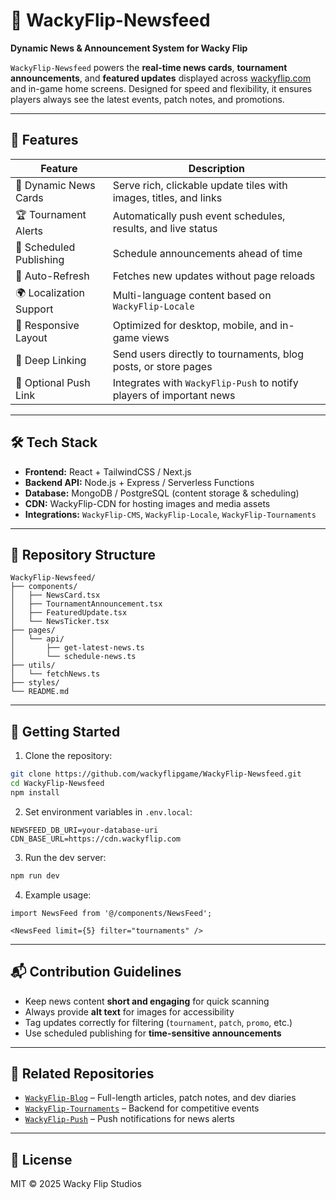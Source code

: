 # 📰 WackyFlip-Newsfeed

**Dynamic News & Announcement System for Wacky Flip**

`WackyFlip-Newsfeed` powers the **real-time news cards**, **tournament announcements**, and **featured updates** displayed across [wackyflip.com](https://wackyflip.com) and in-game home screens. Designed for speed and flexibility, it ensures players always see the latest events, patch notes, and promotions.

---

## 🎯 Features

| Feature                 | Description                                                          |
| ----------------------- | -------------------------------------------------------------------- |
| 📰 Dynamic News Cards   | Serve rich, clickable update tiles with images, titles, and links    |
| 🏆 Tournament Alerts    | Automatically push event schedules, results, and live status         |
| 📅 Scheduled Publishing | Schedule announcements ahead of time                                 |
| 🔄 Auto-Refresh         | Fetches new updates without page reloads                             |
| 🌍 Localization Support | Multi-language content based on `WackyFlip-Locale`                   |
| 📲 Responsive Layout    | Optimized for desktop, mobile, and in-game views                     |
| 🔗 Deep Linking         | Send users directly to tournaments, blog posts, or store pages       |
| 🔔 Optional Push Link   | Integrates with `WackyFlip-Push` to notify players of important news |

---

## 🛠 Tech Stack

* **Frontend:** React + TailwindCSS / Next.js
* **Backend API:** Node.js + Express / Serverless Functions
* **Database:** MongoDB / PostgreSQL (content storage & scheduling)
* **CDN:** WackyFlip-CDN for hosting images and media assets
* **Integrations:** `WackyFlip-CMS`, `WackyFlip-Locale`, `WackyFlip-Tournaments`

---

## 📁 Repository Structure

```
WackyFlip-Newsfeed/
├── components/
│   ├── NewsCard.tsx
│   ├── TournamentAnnouncement.tsx
│   ├── FeaturedUpdate.tsx
│   └── NewsTicker.tsx
├── pages/
│   └── api/
│       ├── get-latest-news.ts
│       └── schedule-news.ts
├── utils/
│   └── fetchNews.ts
├── styles/
└── README.md
```

---

## 🚀 Getting Started

1. Clone the repository:

```bash
git clone https://github.com/wackyflipgame/WackyFlip-Newsfeed.git
cd WackyFlip-Newsfeed
npm install
```

2. Set environment variables in `.env.local`:

```
NEWSFEED_DB_URI=your-database-uri
CDN_BASE_URL=https://cdn.wackyflip.com
```

3. Run the dev server:

```bash
npm run dev
```

4. Example usage:

```tsx
import NewsFeed from '@/components/NewsFeed';

<NewsFeed limit={5} filter="tournaments" />
```

---

## 📬 Contribution Guidelines

* Keep news content **short and engaging** for quick scanning
* Always provide **alt text** for images for accessibility
* Tag updates correctly for filtering (`tournament`, `patch`, `promo`, etc.)
* Use scheduled publishing for **time-sensitive announcements**

---

## 🔗 Related Repositories

* [`WackyFlip-Blog`](https://github.com/wackyflipgame/WackyFlip-Blog) – Full-length articles, patch notes, and dev diaries
* [`WackyFlip-Tournaments`](https://github.com/wackyflipgame/WackyFlip-Tournaments) – Backend for competitive events
* [`WackyFlip-Push`](https://github.com/wackyflipgame/WackyFlip-Push) – Push notifications for news alerts

---

## 📜 License

MIT © 2025 Wacky Flip Studios
